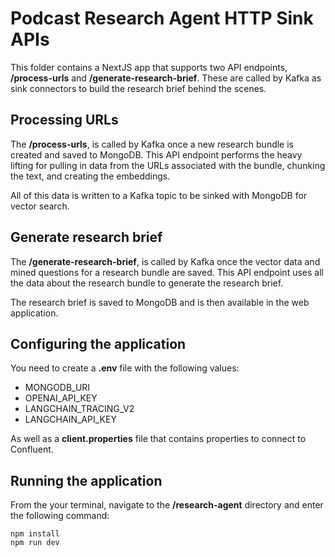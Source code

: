 # Podcast Research Agent HTTP Sink APIs

This folder contains a NextJS app that supports two API endpoints, **/process-urls**
and **/generate-research-brief**. These are called by Kafka as sink connectors to build the
research brief behind the scenes.

## Processing URLs

The **/process-urls**, is called by Kafka once a new research bundle is created and saved
to MongoDB. This API endpoint performs the heavy lifting for pulling in data from the URLs associated
with the bundle, chunking the text, and creating the embeddings.

All of this data is written to a Kafka topic to be sinked with MongoDB for vector search.

## Generate research brief

The **/generate-research-brief**, is called by Kafka once the vector data and mined questions for a
research bundle are saved. This API endpoint uses all the data about the research bundle to 
generate the research brief.

The research brief is saved to MongoDB and is then available in the web application.

## Configuring the application

You need to create a **.env** file with the following values:
* MONGODB_URI
* OPENAI_API_KEY
* LANGCHAIN_TRACING_V2
* LANGCHAIN_API_KEY

As well as a **client.properties** file that contains properties to connect to Confluent.

## Running the application

From the your terminal, navigate to the **/research-agent** directory and enter the following command:

```shell
npm install
npm run dev
```